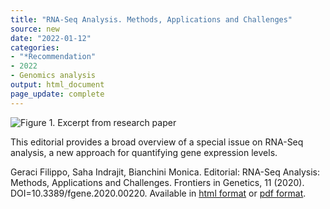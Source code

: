 ```yaml
---
title: "RNA-Seq Analysis. Methods, Applications and Challenges"
source: new
date: "2022-01-12"
categories:
- "*Recommendation"
- 2022
- Genomics analysis
output: html_document
page_update: complete
---
```


![Figure 1. Excerpt from research paper](http://www.pmean.com/new-images/22/rna-seq-analysis-01.png)

<div class="notes">

This editorial provides a broad overview of a special issue on RNA-Seq analysis, a new approach for quantifying gene expression levels.

Geraci Filippo, Saha Indrajit, Bianchini Monica. Editorial: RNA-Seq Analysis: Methods, Applications and Challenges. Frontiers in Genetics, 11 (2020). DOI=10.3389/fgene.2020.00220. Available in [html format][fil1] or [pdf format][fil2].

[fil1]: https://www.frontiersin.org/articles/10.3389/fgene.2020.00220/full
[fil2]: https://www.frontiersin.org/articles/10.3389/fgene.2020.00220/pdf
	  
</div>
